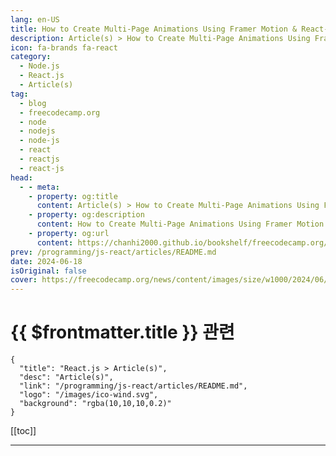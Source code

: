 ```yaml
---
lang: en-US
title: How to Create Multi-Page Animations Using Framer Motion & React-Router-Dom
description: Article(s) > How to Create Multi-Page Animations Using Framer Motion & React-Router-Dom
icon: fa-brands fa-react
category: 
  - Node.js
  - React.js
  - Article(s)
tag: 
  - blog
  - freecodecamp.org
  - node
  - nodejs
  - node-js
  - react
  - reactjs
  - react-js
head:
  - - meta:
    - property: og:title
      content: Article(s) > How to Create Multi-Page Animations Using Framer Motion & React-Router-Dom
    - property: og:description
      content: How to Create Multi-Page Animations Using Framer Motion & React-Router-Dom
    - property: og:url
      content: https://chanhi2000.github.io/bookshelf/freecodecamp.org/how-to-enhance-embedded-links-in-react-with-microlinks.html
prev: /programming/js-react/articles/README.md
date: 2024-06-18
isOriginal: false
cover: https://freecodecamp.org/news/content/images/size/w1000/2024/06/microl.jpg
---
```


# {{ $frontmatter.title }} 관련

```component VPCard
{
  "title": "React.js > Article(s)",
  "desc": "Article(s)",
  "link": "/programming/js-react/articles/README.md",
  "logo": "/images/ico-wind.svg",
  "background": "rgba(10,10,10,0.2)"
}
```

[[toc]]

---

<SiteInfo
  name="How to Create Multi-Page Animations Using Framer Motion & React-Router-Dom"
  desc="The web has evolved from rigid color coding and 2D rendering to an era of complex, aesthetically pleasing animations and 3D rendering options. Additionally, there have been integrations with new technologies, such as virtual reality tools and frameworks, to make the user experience worthwhile. In this article, we'll optimize..."
  url="https://freecodecamp.org/news/how-to-enhance-embedded-links-in-react-with-microlinks/"
  logo="https://cdn.freecodecamp.org/universal/favicons/favicon.ico"
  preview="https://freecodecamp.org/news/content/images/size/w1000/2024/06/microl.jpg"/>

<!-- TODO: 작성 -->

